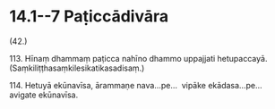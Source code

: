 # 14.1--7 Paṭiccādivāra

(42.)

113\. Hīnaṃ dhammaṃ paṭicca nahīno dhammo uppajjati hetupaccayā. (Saṃkiliṭṭhasaṃkilesikatikasadisaṃ.)

114\. Hetuyā ekūnavīsa, ārammaṇe nava…pe…  vipāke ekādasa…pe…  avigate ekūnavīsa.
